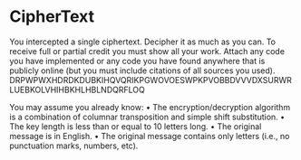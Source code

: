 # CipherText
You intercepted a single ciphertext. Decipher it as much as you can. To receive full or partial credit you must show all your work. Attach any code you have implemented or any code you have found anywhere that is publicly online (but you must include citations of all sources you used).
DRPWPWXHDRDKDUBKIHQVQRIKPGWOVOESWPKPVOBBDVVVDXSURWRLUEBKOLVHIHBKHLHBLNDQRFLOQ

You may assume you already know:
• The encryption/decryption algorithm is a combination of columnar transposition and simple shift substitution. 
• The key length is less than or equal to 10 letters long. 
• The original message is in English. 
• The original message contains only letters (i.e., no punctuation marks, numbers, etc).
